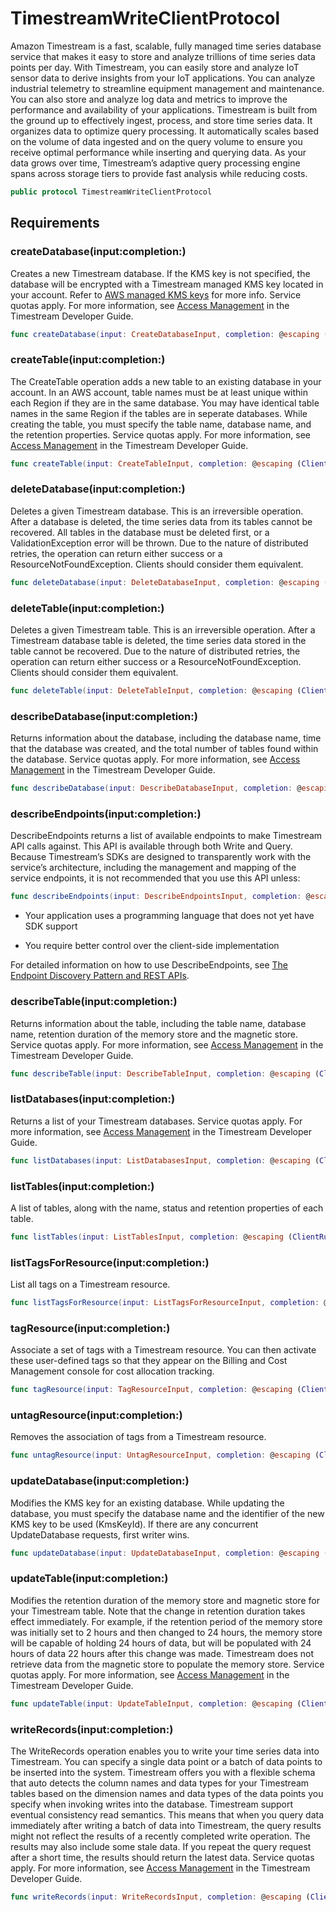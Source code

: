 # TimestreamWriteClientProtocol

Amazon Timestream is a fast, scalable, fully managed time series database service that makes it easy to store and analyze trillions of time series data points per day. With Timestream, you can easily store and analyze IoT sensor data to derive insights from your IoT applications. You can analyze industrial telemetry to streamline equipment management and maintenance. You can also store and analyze log data and metrics to improve the performance and availability of your applications. Timestream is built from the ground up to effectively ingest, process, and store time series data. It organizes data to optimize query processing. It automatically scales based on the volume of data ingested and on the query volume to ensure you receive optimal performance while inserting and querying data. As your data grows over time, Timestream’s adaptive query processing engine spans across storage tiers to provide fast analysis while reducing costs.

``` swift
public protocol TimestreamWriteClientProtocol 
```

## Requirements

### createDatabase(input:completion:)

Creates a new Timestream database. If the KMS key is not specified, the database will be encrypted with a Timestream managed KMS key located in your account. Refer to [AWS managed KMS keys](https://docs.aws.amazon.com/kms/latest/developerguide/concepts.html#aws-managed-cmk) for more info. Service quotas apply. For more information, see [Access Management](https://docs.aws.amazon.com/timestream/latest/developerguide/ts-limits.html) in the Timestream Developer Guide.

``` swift
func createDatabase(input: CreateDatabaseInput, completion: @escaping (ClientRuntime.SdkResult<CreateDatabaseOutputResponse, CreateDatabaseOutputError>) -> Void)
```

### createTable(input:completion:)

The CreateTable operation adds a new table to an existing database in your account. In an AWS account, table names must be at least unique within each Region if they are in the same database. You may have identical table names in the same Region if the tables are in seperate databases. While creating the table, you must specify the table name, database name, and the retention properties. Service quotas apply. For more information, see [Access Management](https://docs.aws.amazon.com/timestream/latest/developerguide/ts-limits.html) in the Timestream Developer Guide.

``` swift
func createTable(input: CreateTableInput, completion: @escaping (ClientRuntime.SdkResult<CreateTableOutputResponse, CreateTableOutputError>) -> Void)
```

### deleteDatabase(input:completion:)

Deletes a given Timestream database. This is an irreversible operation. After a database is deleted, the time series data from its tables cannot be recovered. All tables in the database must be deleted first, or a ValidationException error will be thrown. Due to the nature of distributed retries, the operation can return either success or a ResourceNotFoundException. Clients should consider them equivalent.

``` swift
func deleteDatabase(input: DeleteDatabaseInput, completion: @escaping (ClientRuntime.SdkResult<DeleteDatabaseOutputResponse, DeleteDatabaseOutputError>) -> Void)
```

### deleteTable(input:completion:)

Deletes a given Timestream table. This is an irreversible operation. After a Timestream database table is deleted, the time series data stored in the table cannot be recovered. Due to the nature of distributed retries, the operation can return either success or a ResourceNotFoundException. Clients should consider them equivalent.

``` swift
func deleteTable(input: DeleteTableInput, completion: @escaping (ClientRuntime.SdkResult<DeleteTableOutputResponse, DeleteTableOutputError>) -> Void)
```

### describeDatabase(input:completion:)

Returns information about the database, including the database name, time that the database was created, and the total number of tables found within the database. Service quotas apply. For more information, see [Access Management](https://docs.aws.amazon.com/timestream/latest/developerguide/ts-limits.html) in the Timestream Developer Guide.

``` swift
func describeDatabase(input: DescribeDatabaseInput, completion: @escaping (ClientRuntime.SdkResult<DescribeDatabaseOutputResponse, DescribeDatabaseOutputError>) -> Void)
```

### describeEndpoints(input:completion:)

DescribeEndpoints returns a list of available endpoints to make Timestream API calls against. This API is available through both Write and Query. Because Timestream’s SDKs are designed to transparently work with the service’s architecture, including the management and mapping of the service endpoints, it is not recommended that you use this API unless:

``` swift
func describeEndpoints(input: DescribeEndpointsInput, completion: @escaping (ClientRuntime.SdkResult<DescribeEndpointsOutputResponse, DescribeEndpointsOutputError>) -> Void)
```

  - Your application uses a programming language that does not yet have SDK support

  - You require better control over the client-side implementation

For detailed information on how to use DescribeEndpoints, see [The Endpoint Discovery Pattern and REST APIs](https://docs.aws.amazon.com/timestream/latest/developerguide/Using-API.endpoint-discovery.html).

### describeTable(input:completion:)

Returns information about the table, including the table name, database name, retention duration of the memory store and the magnetic store. Service quotas apply. For more information, see [Access Management](https://docs.aws.amazon.com/timestream/latest/developerguide/ts-limits.html) in the Timestream Developer Guide.

``` swift
func describeTable(input: DescribeTableInput, completion: @escaping (ClientRuntime.SdkResult<DescribeTableOutputResponse, DescribeTableOutputError>) -> Void)
```

### listDatabases(input:completion:)

Returns a list of your Timestream databases. Service quotas apply. For more information, see [Access Management](https://docs.aws.amazon.com/timestream/latest/developerguide/ts-limits.html) in the Timestream Developer Guide.

``` swift
func listDatabases(input: ListDatabasesInput, completion: @escaping (ClientRuntime.SdkResult<ListDatabasesOutputResponse, ListDatabasesOutputError>) -> Void)
```

### listTables(input:completion:)

A list of tables, along with the name, status and retention properties of each table.

``` swift
func listTables(input: ListTablesInput, completion: @escaping (ClientRuntime.SdkResult<ListTablesOutputResponse, ListTablesOutputError>) -> Void)
```

### listTagsForResource(input:completion:)

List all tags on a Timestream resource.

``` swift
func listTagsForResource(input: ListTagsForResourceInput, completion: @escaping (ClientRuntime.SdkResult<ListTagsForResourceOutputResponse, ListTagsForResourceOutputError>) -> Void)
```

### tagResource(input:completion:)

Associate a set of tags with a Timestream resource. You can then activate these user-defined tags so that they appear on the Billing and Cost Management console for cost allocation tracking.

``` swift
func tagResource(input: TagResourceInput, completion: @escaping (ClientRuntime.SdkResult<TagResourceOutputResponse, TagResourceOutputError>) -> Void)
```

### untagResource(input:completion:)

Removes the association of tags from a Timestream resource.

``` swift
func untagResource(input: UntagResourceInput, completion: @escaping (ClientRuntime.SdkResult<UntagResourceOutputResponse, UntagResourceOutputError>) -> Void)
```

### updateDatabase(input:completion:)

Modifies the KMS key for an existing database. While updating the database, you must specify the database name and the identifier of the new KMS key to be used (KmsKeyId). If there are any concurrent UpdateDatabase requests, first writer wins.

``` swift
func updateDatabase(input: UpdateDatabaseInput, completion: @escaping (ClientRuntime.SdkResult<UpdateDatabaseOutputResponse, UpdateDatabaseOutputError>) -> Void)
```

### updateTable(input:completion:)

Modifies the retention duration of the memory store and magnetic store for your Timestream table. Note that the change in retention duration takes effect immediately. For example, if the retention period of the memory store was initially set to 2 hours and then changed to 24 hours, the memory store will be capable of holding 24 hours of data, but will be populated with 24 hours of data 22 hours after this change was made. Timestream does not retrieve data from the magnetic store to populate the memory store. Service quotas apply. For more information, see [Access Management](https://docs.aws.amazon.com/timestream/latest/developerguide/ts-limits.html) in the Timestream Developer Guide.

``` swift
func updateTable(input: UpdateTableInput, completion: @escaping (ClientRuntime.SdkResult<UpdateTableOutputResponse, UpdateTableOutputError>) -> Void)
```

### writeRecords(input:completion:)

The WriteRecords operation enables you to write your time series data into Timestream. You can specify a single data point or a batch of data points to be inserted into the system. Timestream offers you with a flexible schema that auto detects the column names and data types for your Timestream tables based on the dimension names and data types of the data points you specify when invoking writes into the database. Timestream support eventual consistency read semantics. This means that when you query data immediately after writing a batch of data into Timestream, the query results might not reflect the results of a recently completed write operation. The results may also include some stale data. If you repeat the query request after a short time, the results should return the latest data. Service quotas apply. For more information, see [Access Management](https://docs.aws.amazon.com/timestream/latest/developerguide/ts-limits.html) in the Timestream Developer Guide.

``` swift
func writeRecords(input: WriteRecordsInput, completion: @escaping (ClientRuntime.SdkResult<WriteRecordsOutputResponse, WriteRecordsOutputError>) -> Void)
```
